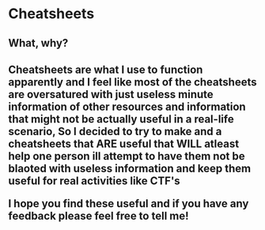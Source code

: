 # Cheatsheets
<h2>What, why?<h2>
  
Cheatsheets are what I use to function apparently and I feel like most of the cheatsheets are oversatured with just useless minute information of other resources and information that might not be actually useful in a real-life scenario, So I decided to try to make and a cheatsheets that ARE useful that WILL atleast help one person ill attempt to have them not be blaoted with useless information and keep them useful for real activities like CTF's

I hope you find these useful and if you have any feedback please feel free to tell me!



